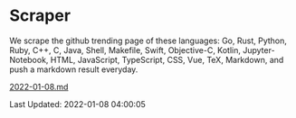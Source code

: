 # Scraper

We scrape the github trending page of these languages: Go, Rust, Python, Ruby, C++, C, Java, Shell, Makefile, Swift, Objective-C, Kotlin, Jupyter-Notebook, HTML, JavaScript, TypeScript, CSS, Vue, TeX, Markdown, and push a markdown result everyday.

[2022-01-08.md](https://github.com/yangwenmai/github-trending-backup/blob/master/2022-01-08.md)

Last Updated: 2022-01-08 04:00:05